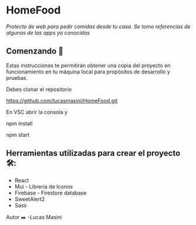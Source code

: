 # HomeFood

_Protecto de web para pedir comidas desde tu casa. Se tomo referencias de algunas de las apps ya conocidas_

## Comenzando 🚀
Estas instrucciones te permitirán obtener una copia del proyecto en funcionamiento en tu máquina local para propósitos de desarrollo y pruebas.

Debes clonar el repositorio

https://github.com/lucasmasini/HomeFood.git

En VSC abrir la consola y

npm install

npm start

## Herramientas utilizadas para crear el proyecto 🛠️:

- React 
- Mui - Libreria de Iconos
- Firebase - Firestore database
- SweetAlert2
- Sass

Autor ✒️
-Lucas Masini 
